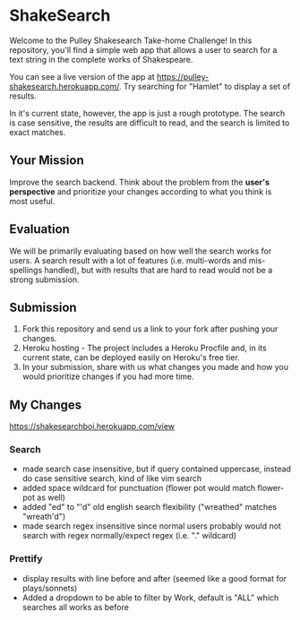 # ShakeSearch

Welcome to the Pulley Shakesearch Take-home Challenge! In this repository,
you'll find a simple web app that allows a user to search for a text string in
the complete works of Shakespeare.

You can see a live version of the app at
https://pulley-shakesearch.herokuapp.com/. Try searching for "Hamlet" to display
a set of results.

In it's current state, however, the app is just a rough prototype. The search is
case sensitive, the results are difficult to read, and the search is limited to
exact matches.

## Your Mission

Improve the search backend. Think about the problem from the **user's perspective**
and prioritize your changes according to what you think is most useful. 

## Evaluation

We will be primarily evaluating based on how well the search works for users. A search result with a lot of features (i.e. multi-words and mis-spellings handled), but with results that are hard to read would not be a strong submission. 


## Submission

1. Fork this repository and send us a link to your fork after pushing your changes. 
2. Heroku hosting - The project includes a Heroku Procfile and, in its
current state, can be deployed easily on Heroku's free tier.
3. In your submission, share with us what changes you made and how you would prioritize changes if you had more time.

## My Changes
https://shakesearchboi.herokuapp.com/view
### Search
* made search case insensitive, but if query contained uppercase, instead do case sensitive search, kind of like vim search
* added space wildcard for punctuation (flower pot would match flower-pot as well)
* added "ed" to "'d" old english search flexibility ("wreathed" matches "wreath'd")
* made search regex insensitive since normal users probably would not search with regex normally/expect regex (i.e. "." wildcard)

### Prettify
* display results with line before and after (seemed like a good format for plays/sonnets)
* Added a dropdown to be able to filter by Work, default is "ALL" which searches all works as before

